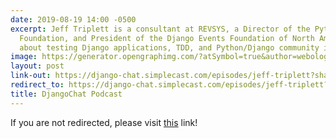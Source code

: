 ```yaml
---
date: 2019-08-19 14:00 -0500
excerpt: Jeff Triplett is a consultant at REVSYS, a Director of the Python Software
  Foundation, and President of the Django Events Foundation of North America. We talk
  about testing Django applications, TDD, and Python/Django community involvement.
image: https://generator.opengraphimg.com/?atSymbol=true&author=webology&authorSize=text-2xl&style=modern&tags=&title=DjangoChat+Podcast
layout: post
link-out: https://django-chat.simplecast.com/episodes/jeff-triplett?share=true
redirect_to: https://django-chat.simplecast.com/episodes/jeff-triplett?share=true
title: DjangoChat Podcast
---
```


<script type="text/javascript">
window.location.href = "{{ page.link-out }}";
</script>

If you are not redirected, please visit <a href="{{ post.link-out }}">this</a> link!